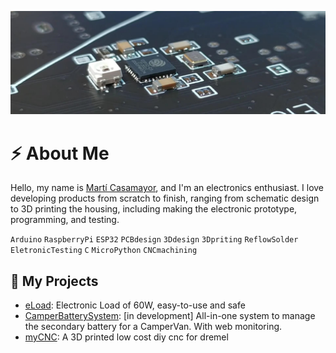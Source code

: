 ![alt text](https://github.com/CasamaMaker/CasamaMaker/blob/main/2.png)
# ⚡ About Me
Hello, my name is [Martí Casamayor](https://www.instagram.com/casamamaker), and I'm an electronics enthusiast. I love developing products from scratch to finish, ranging from schematic design to 3D printing the housing, including making the electronic prototype, programming, and testing.

`Arduino` `RaspberryPi` `ESP32` `PCBdesign` `3Ddesign` `3Dpriting` `ReflowSolder` `EletronicTesting` `C` `MicroPython` `CNCmachining`

## 🧪 My Projects
- [eLoad](https://github.com/CasamaMaker/eLoad): Electronic Load of 60W, easy-to-use and safe
- [CamperBatterySystem](https://github.com/CasamaMaker/CamperBatterySystem): [in development] All-in-one system to manage the secondary battery for a CamperVan. With web monitoring.
- [myCNC](https://github.com/CasamaMaker/myCNC): A 3D printed low cost diy cnc for dremel


<!--
📫 You can reach me: [Instagram](https://www.instagram.com/casamamaker)  or [Youtube](https://www.youtube.com/@casamamaker)-->

